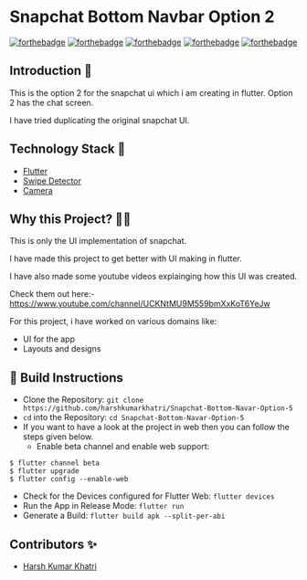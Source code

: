 # Snapchat Bottom Navbar Option 2

[![forthebadge](https://forthebadge.com/images/badges/built-by-developers.svg)](https://forthebadge.com)
[![forthebadge](https://forthebadge.com/images/badges/built-with-love.svg)](https://forthebadge.com)
[![forthebadge](https://forthebadge.com/images/badges/made-with-reason.svg)](https://forthebadge.com)
[![forthebadge](https://forthebadge.com/images/badges/open-source.svg)](https://forthebadge.com)
[![forthebadge](https://forthebadge.com/images/badges/you-didnt-ask-for-this.svg)](https://forthebadge.com)


## Introduction 📌

This is the option 2 for the snapchat ui which i am creating in flutter. Option 2 has the chat screen.

I have tried duplicating the original snapchat UI.

## Technology Stack 🏁

- [Flutter](https://flutter.dev/)
- [Swipe Detector](https://pub.dev/packages/swipedetector)
- [Camera](https://pub.dev/packages/camera)

## Why this Project? 🏃‍♂️

This is only the UI implementation of snapchat.

I have made this project to get better with UI making in flutter.

I have also made some youtube videos explainging how this UI was created.

Check them out here:- https://www.youtube.com/channel/UCKNtMU9M559bmXxKoT6YeJw

For this project, i have worked on various domains like:
* UI for the app
* Layouts and designs

## 👀 Build Instructions 

- Clone the Repository: `git clone https://github.com/harshkumarkhatri/Snapchat-Bottom-Navar-Option-5`
- `cd` into the Repository: `cd Snapchat-Bottom-Navar-Option-5`
- If you want to have a look at the project in web then you can follow the steps given below.
  - Enable beta channel and enable web support:
```
$ flutter channel beta
$ flutter upgrade
$ flutter config --enable-web
```
- Check for the Devices configured for Flutter Web: `flutter devices`
- Run the App in Release Mode: `flutter run`
- Generate a Build: `flutter build apk --split-per-abi`

## Contributors ✨

- [Harsh Kumar Khatri](https://github.com/harshkumarkhatri)
